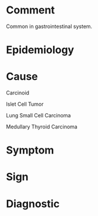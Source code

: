 # Comment

Common in gastrointestinal system.

# Epidemiology

# Cause

Carcinoid

Islet Cell Tumor

Lung Small Cell Carcinoma

Medullary Thyroid Carcinoma

# Symptom

# Sign

# Diagnostic
